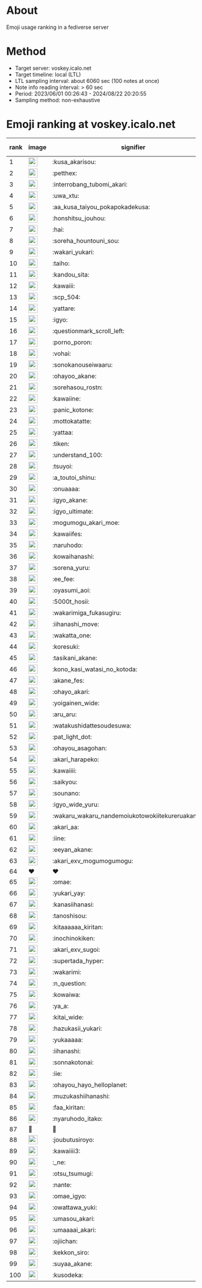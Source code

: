 # About
Emoji usage ranking in a fediverse server

# Method
- Target server: voskey.icalo.net
- Target timeline: local (LTL)
- LTL sampling interval: about 6060 sec (100 notes at once)
- Note info reading interval: > 60 sec
- Period: 2023/06/01 00:26:43 - 2024/08/22 20:20:55 
- Sampling method: non-exhaustive

# Emoji ranking at voskey.icalo.net

|rank|image|signifier|type|frequency score|
|----|----|----|----|----|
|1|<img height="24" src="https://voskey.icalo.net/emoji/kusa_akarisou.webp">|:kusa_akarisou:|custom|30634|
|2|<img height="24" src="https://voskey.icalo.net/emoji/petthex.webp">|:petthex:|custom|22434|
|3|<img height="24" src="https://voskey.icalo.net/emoji/interrobang_tubomi_akari.webp">|:interrobang_tubomi_akari:|custom|12122|
|4|<img height="24" src="https://voskey.icalo.net/emoji/uwa_xtu.webp">|:uwa_xtu:|custom|12039|
|5|<img height="24" src="https://voskey.icalo.net/emoji/aa_kusa_taiyou_pokapokadekusa.webp">|:aa_kusa_taiyou_pokapokadekusa:|custom|9251|
|6|<img height="24" src="https://voskey.icalo.net/emoji/honshitsu_jouhou.webp">|:honshitsu_jouhou:|custom|9209|
|7|<img height="24" src="https://voskey.icalo.net/emoji/hai.webp">|:hai:|custom|8003|
|8|<img height="24" src="https://voskey.icalo.net/emoji/soreha_hountouni_sou.webp">|:soreha_hountouni_sou:|custom|7088|
|9|<img height="24" src="https://voskey.icalo.net/emoji/wakari_yukari.webp">|:wakari_yukari:|custom|6829|
|10|<img height="24" src="https://voskey.icalo.net/emoji/taiho.webp">|:taiho:|custom|6705|
|11|<img height="24" src="https://voskey.icalo.net/emoji/kandou_sita.webp">|:kandou_sita:|custom|6150|
|12|<img height="24" src="https://voskey.icalo.net/emoji/kawaiii.webp">|:kawaiii:|custom|6129|
|13|<img height="24" src="https://voskey.icalo.net/emoji/scp_504.webp">|:scp_504:|custom|5765|
|14|<img height="24" src="https://voskey.icalo.net/emoji/yattare.webp">|:yattare:|custom|4518|
|15|<img height="24" src="https://voskey.icalo.net/emoji/igyo.webp">|:igyo:|custom|4517|
|16|<img height="24" src="https://voskey.icalo.net/emoji/questionmark_scroll_left.webp">|:questionmark_scroll_left:|custom|4506|
|17|<img height="24" src="https://voskey.icalo.net/emoji/porno_poron.webp">|:porno_poron:|custom|4392|
|18|<img height="24" src="https://voskey.icalo.net/emoji/vohai.webp">|:vohai:|custom|4192|
|19|<img height="24" src="https://voskey.icalo.net/emoji/sonokanouseiwaaru.webp">|:sonokanouseiwaaru:|custom|4158|
|20|<img height="24" src="https://voskey.icalo.net/emoji/ohayoo_akane.webp">|:ohayoo_akane:|custom|4102|
|21|<img height="24" src="https://voskey.icalo.net/emoji/sorehasou_rostn.webp">|:sorehasou_rostn:|custom|4015|
|22|<img height="24" src="https://voskey.icalo.net/emoji/kawaiine.webp">|:kawaiine:|custom|3981|
|23|<img height="24" src="https://voskey.icalo.net/emoji/panic_kotone.webp">|:panic_kotone:|custom|3925|
|24|<img height="24" src="https://voskey.icalo.net/emoji/mottokatatte.webp">|:mottokatatte:|custom|3703|
|25|<img height="24" src="https://voskey.icalo.net/emoji/yattaa.webp">|:yattaa:|custom|3685|
|26|<img height="24" src="https://voskey.icalo.net/emoji/tiken.webp">|:tiken:|custom|3618|
|27|<img height="24" src="https://voskey.icalo.net/emoji/understand_100.webp">|:understand_100:|custom|3568|
|28|<img height="24" src="https://voskey.icalo.net/emoji/tsuyoi.webp">|:tsuyoi:|custom|3330|
|29|<img height="24" src="https://voskey.icalo.net/emoji/a_toutoi_shinu.webp">|:a_toutoi_shinu:|custom|3326|
|30|<img height="24" src="https://voskey.icalo.net/emoji/onuaaaa.webp">|:onuaaaa:|custom|3071|
|31|<img height="24" src="https://voskey.icalo.net/emoji/igyo_akane.webp">|:igyo_akane:|custom|2992|
|32|<img height="24" src="https://voskey.icalo.net/emoji/igyo_ultimate.webp">|:igyo_ultimate:|custom|2866|
|33|<img height="24" src="https://voskey.icalo.net/emoji/mogumogu_akari_moe.webp">|:mogumogu_akari_moe:|custom|2852|
|34|<img height="24" src="https://voskey.icalo.net/emoji/kawaiifes.webp">|:kawaiifes:|custom|2846|
|35|<img height="24" src="https://voskey.icalo.net/emoji/naruhodo.webp">|:naruhodo:|custom|2811|
|36|<img height="24" src="https://voskey.icalo.net/emoji/kowaihanashi.webp">|:kowaihanashi:|custom|2718|
|37|<img height="24" src="https://voskey.icalo.net/emoji/sorena_yuru.webp">|:sorena_yuru:|custom|2601|
|38|<img height="24" src="https://voskey.icalo.net/emoji/ee_fee.webp">|:ee_fee:|custom|2591|
|39|<img height="24" src="https://voskey.icalo.net/emoji/oyasumi_aoi.webp">|:oyasumi_aoi:|custom|2587|
|40|<img height="24" src="https://voskey.icalo.net/emoji/5000t_hosii.webp">|:5000t_hosii:|custom|2503|
|41|<img height="24" src="https://voskey.icalo.net/emoji/wakarimiga_fukasugiru.webp">|:wakarimiga_fukasugiru:|custom|2431|
|42|<img height="24" src="https://voskey.icalo.net/emoji/iihanashi_move.webp">|:iihanashi_move:|custom|2403|
|43|<img height="24" src="https://voskey.icalo.net/emoji/wakatta_one.webp">|:wakatta_one:|custom|2233|
|44|<img height="24" src="https://voskey.icalo.net/emoji/koresuki.webp">|:koresuki:|custom|2215|
|45|<img height="24" src="https://voskey.icalo.net/emoji/tasikani_akane.webp">|:tasikani_akane:|custom|2207|
|46|<img height="24" src="https://voskey.icalo.net/emoji/kono_kasi_watasi_no_kotoda.webp">|:kono_kasi_watasi_no_kotoda:|custom|2190|
|47|<img height="24" src="https://voskey.icalo.net/emoji/akane_fes.webp">|:akane_fes:|custom|2176|
|48|<img height="24" src="https://voskey.icalo.net/emoji/ohayo_akari.webp">|:ohayo_akari:|custom|2165|
|49|<img height="24" src="https://voskey.icalo.net/emoji/yoigainen_wide.webp">|:yoigainen_wide:|custom|2153|
|50|<img height="24" src="https://voskey.icalo.net/emoji/aru_aru.webp">|:aru_aru:|custom|2148|
|51|<img height="24" src="https://voskey.icalo.net/emoji/watakushidattesoudesuwa.webp">|:watakushidattesoudesuwa:|custom|2112|
|52|<img height="24" src="https://voskey.icalo.net/emoji/pat_light_dot.webp">|:pat_light_dot:|custom|2090|
|53|<img height="24" src="https://voskey.icalo.net/emoji/ohayou_asagohan.webp">|:ohayou_asagohan:|custom|2073|
|54|<img height="24" src="https://voskey.icalo.net/emoji/akari_harapeko.webp">|:akari_harapeko:|custom|2022|
|55|<img height="24" src="https://voskey.icalo.net/emoji/kawaiiii.webp">|:kawaiiii:|custom|2014|
|56|<img height="24" src="https://voskey.icalo.net/emoji/saikyou.webp">|:saikyou:|custom|1967|
|57|<img height="24" src="https://voskey.icalo.net/emoji/sounano.webp">|:sounano:|custom|1951|
|58|<img height="24" src="https://voskey.icalo.net/emoji/igyo_wide_yuru.webp">|:igyo_wide_yuru:|custom|1946|
|59|<img height="24" src="https://voskey.icalo.net/emoji/wakaru_wakaru_nandemoiukotowokiitekureruakanetyan.webp">|:wakaru_wakaru_nandemoiukotowokiitekureruakanetyan:|custom|1873|
|60|<img height="24" src="https://voskey.icalo.net/emoji/akari_aa.webp">|:akari_aa:|custom|1873|
|61|<img height="24" src="https://voskey.icalo.net/emoji/iine.webp">|:iine:|custom|1822|
|62|<img height="24" src="https://voskey.icalo.net/emoji/eeyan_akane.webp">|:eeyan_akane:|custom|1818|
|63|<img height="24" src="https://voskey.icalo.net/emoji/akari_exv_mogumogumogu.webp">|:akari_exv_mogumogumogu:|custom|1800|
|64|❤|❤|unicode|1733|
|65|<img height="24" src="https://voskey.icalo.net/emoji/omae.webp">|:omae:|custom|1702|
|66|<img height="24" src="https://voskey.icalo.net/emoji/yukari_yay.webp">|:yukari_yay:|custom|1668|
|67|<img height="24" src="https://voskey.icalo.net/emoji/kanasiihanasi.webp">|:kanasiihanasi:|custom|1655|
|68|<img height="24" src="https://voskey.icalo.net/emoji/tanoshisou.webp">|:tanoshisou:|custom|1642|
|69|<img height="24" src="https://voskey.icalo.net/emoji/kitaaaaaa_kiritan.webp">|:kitaaaaaa_kiritan:|custom|1632|
|70|<img height="24" src="https://voskey.icalo.net/emoji/inochinokiken.webp">|:inochinokiken:|custom|1622|
|71|<img height="24" src="https://voskey.icalo.net/emoji/akari_exv_sugoi.webp">|:akari_exv_sugoi:|custom|1621|
|72|<img height="24" src="https://voskey.icalo.net/emoji/supertada_hyper.webp">|:supertada_hyper:|custom|1610|
|73|<img height="24" src="https://voskey.icalo.net/emoji/wakarimi.webp">|:wakarimi:|custom|1591|
|74|<img height="24" src="https://voskey.icalo.net/emoji/n_question.webp">|:n_question:|custom|1560|
|75|<img height="24" src="https://voskey.icalo.net/emoji/kowaiwa.webp">|:kowaiwa:|custom|1543|
|76|<img height="24" src="https://voskey.icalo.net/emoji/ya_a.webp">|:ya_a:|custom|1522|
|77|<img height="24" src="https://voskey.icalo.net/emoji/kitai_wide.webp">|:kitai_wide:|custom|1513|
|78|<img height="24" src="https://voskey.icalo.net/emoji/hazukasii_yukari.webp">|:hazukasii_yukari:|custom|1478|
|79|<img height="24" src="https://voskey.icalo.net/emoji/yukaaaaa.webp">|:yukaaaaa:|custom|1457|
|80|<img height="24" src="https://voskey.icalo.net/emoji/iihanashi.webp">|:iihanashi:|custom|1414|
|81|<img height="24" src="https://voskey.icalo.net/emoji/sonnakotonai.webp">|:sonnakotonai:|custom|1384|
|82|<img height="24" src="https://voskey.icalo.net/emoji/iie.webp">|:iie:|custom|1380|
|83|<img height="24" src="https://voskey.icalo.net/emoji/ohayou_hayo_helloplanet.webp">|:ohayou_hayo_helloplanet:|custom|1356|
|84|<img height="24" src="https://voskey.icalo.net/emoji/muzukashiihanashi.webp">|:muzukashiihanashi:|custom|1349|
|85|<img height="24" src="https://voskey.icalo.net/emoji/faa_kiritan.webp">|:faa_kiritan:|custom|1347|
|86|<img height="24" src="https://voskey.icalo.net/emoji/nyaruhodo_itako.webp">|:nyaruhodo_itako:|custom|1345|
|87|🤔|🤔|unicode|1326|
|88|<img height="24" src="https://voskey.icalo.net/emoji/joubutusiroyo.webp">|:joubutusiroyo:|custom|1322|
|89|<img height="24" src="https://voskey.icalo.net/emoji/kawaiiii3.webp">|:kawaiiii3:|custom|1301|
|90|<img height="24" src="https://voskey.icalo.net/emoji/_ne.webp">|:_ne:|custom|1300|
|91|<img height="24" src="https://voskey.icalo.net/emoji/otsu_tsumugi.webp">|:otsu_tsumugi:|custom|1274|
|92|<img height="24" src="https://voskey.icalo.net/emoji/nante.webp">|:nante:|custom|1254|
|93|<img height="24" src="https://voskey.icalo.net/emoji/omae_igyo.webp">|:omae_igyo:|custom|1251|
|94|<img height="24" src="https://voskey.icalo.net/emoji/owattawa_yuki.webp">|:owattawa_yuki:|custom|1238|
|95|<img height="24" src="https://voskey.icalo.net/emoji/umasou_akari.webp">|:umasou_akari:|custom|1195|
|96|<img height="24" src="https://voskey.icalo.net/emoji/umaaaai_akari.webp">|:umaaaai_akari:|custom|1182|
|97|<img height="24" src="https://voskey.icalo.net/emoji/ojiichan.webp">|:ojiichan:|custom|1182|
|98|<img height="24" src="https://voskey.icalo.net/emoji/kekkon_siro.webp">|:kekkon_siro:|custom|1176|
|99|<img height="24" src="https://voskey.icalo.net/emoji/suyaa_akane.webp">|:suyaa_akane:|custom|1176|
|100|<img height="24" src="https://voskey.icalo.net/emoji/kusodeka.webp">|:kusodeka:|custom|1170|
